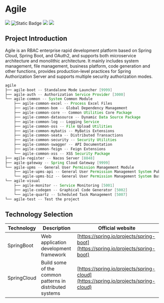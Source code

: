 # Agile

![](https://img.shields.io/badge/agile-dev-blue#id=rjaDQ&originHeight=20&originWidth=66&originalType=binary&ratio=1&rotation=0&showTitle=false&status=done&style=none&title=) ![Static Badge](https://img.shields.io/badge/author-Huang%20Z.Y.-blue)
![](https://img.shields.io/github/languages/top/huangzy1218/agile#id=g42nJ&originHeight=20&originWidth=86&originalType=binary&ratio=1&rotation=0&showTitle=false&status=done&style=none&title=) ![](https://img.shields.io/github/last-commit/huangzy1218/agile#id=dQ6Hu&originHeight=20&originWidth=140&originalType=binary&ratio=1&rotation=0&showTitle=false&status=done&style=none&title=)

## Project Introduction

Agile is an RBAC enterprise rapid development platform based on Spring Cloud, Spring Boot, and OAuth2, and supports both
microservice architecture and monolithic architecture.
It mainly includes system management, file management, business platform, code generation and other functions, provides
production-level practices for Spring Authorization Server and supports multiple security authorization modes.

```java
agile
├── agile-boot -- Standalone Mode Launcher [9999]
├── agile-auth -- Authorization Service Provider [3000]
└── agile-common -- System Common Module
    ├── agile-common-excel -- Process Excel Files
    ├── agile-common-bom -- Global Dependency Management
    ├── agile-common-core -- Common Utilities Core Package
    ├── agile-common-datasource -- Dynamic Data Source Package
    ├── agile-common-log -- Logging Service
    ├── agile-common-oss -- File Upload Utilities
    ├── agile-common-mybatis -- MyBatis Extensions
    ├── agile-common-seata -- Distributed Transactions
    ├── agile-common-security -- Security Utilities
    ├── agile-common-swagger -- API Documentation
    ├── agile-common-feign -- Feign Extensions
    └── agile-common-xss -- XSS Security Package
├── agile-register -- Nacos Server [8848]
├── agile-gateway -- Spring Cloud Gateway [9999]
└── agile-upms -- General User Permission Management Module
    ├── agile-upms-api -- General User Permission Management System Public API Module
    └── agile-upms-biz -- General User Permission Management System Business Processing Module [4000]
└── agile-visual
    ├── agile-monitor -- Service Monitoring [5001]
    ├── agile-codegen -- Graphical Code Generator [5002]
    └── agile-quartz -- Scheduled Task Management [5007]
└── agile-test -- Test the project
```

## Technology Selection

| **Technology** | **Description**                                          | **Official website**                                                               |
|----------------|----------------------------------------------------------|------------------------------------------------------------------------------------|
| SpringBoot     | Web application development framework                    | [https://spring.io/projects/spring-boot](https://spring.io/projects/spring-boot)   |
| SpringCloud    | Build some of the common patterns in distributed systems | [https://spring.io/projects/spring-cloud](https://spring.io/projects/spring-cloud) |

